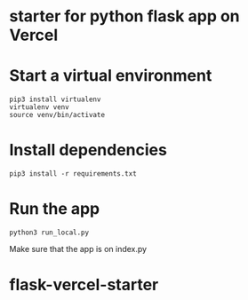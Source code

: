 # starter for python flask app on Vercel

# Start a virtual environment
```
pip3 install virtualenv
virtualenv venv
source venv/bin/activate
```

# Install dependencies
```
pip3 install -r requirements.txt
```

# Run the app
```
python3 run_local.py
```

Make sure that the app is on index.py

# flask-vercel-starter
